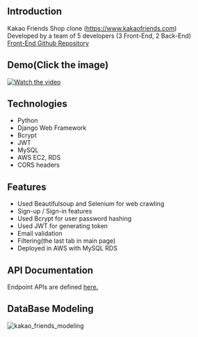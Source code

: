 ## Introduction
Kakao Friends Shop clone (https://www.kakaofriends.com)<br>
Developed by a team of 5 developers (3 Front-End, 2 Back-End)<br>
[Front-End Github Repository](https://github.com/wecode-bootcamp-korea/kakao-frontend)

## Demo(Click the image)
[![Watch the video](https://images.velog.io/images/zoeyul/post/043588c7-2ad1-4dd3-a726-64aa5ff4a6a3/Screen%20Shot%202020-05-04%20at%208.51.31%20PM.png)](https://youtu.be/HObgKbCabHo)

## Technologies
- Python
- Django Web Framework
- Bcrypt
- JWT
- MySQL
- AWS EC2, RDS
- CORS headers

## Features
- Used Beautifulsoup and Selenium for web crawling
- Sign-up / Sign-in features
- Used Bcrypt for user password hashing
- Used JWT for generating token
- Email validation
- Filtering(the last tab in main page)
- Deployed in AWS with MySQL RDS

## API Documentation
Endpoint APIs are defined <a href="https://documenter.getpostman.com/view/11221062/Szmb7f7t" target="_blank">here.</a>

## DataBase Modeling
![kakao_friends_modeling](https://user-images.githubusercontent.com/56547148/81057564-a2f91f80-8f07-11ea-988e-3280afda8804.png)
